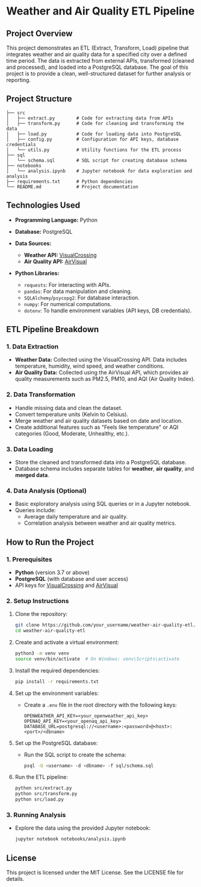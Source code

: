 # **Weather and Air Quality ETL Pipeline**

## **Project Overview**

This project demonstrates an ETL (Extract, Transform, Load) pipeline that integrates weather and air quality data for a specified city over a defined time period. The data is extracted from external APIs, transformed (cleaned and processed), and loaded into a PostgreSQL database. The goal of this project is to provide a clean, well-structured dataset for further analysis or reporting.

## **Project Structure**
```
├── src
│   ├── extract.py        # Code for extracting data from APIs
│   ├── transform.py      # Code for cleaning and transforming the data
│   ├── load.py           # Code for loading data into PostgreSQL
│   ├── config.py         # Configuration for API keys, database credentials
│   └── utils.py          # Utility functions for the ETL process
├── sql
│   └── schema.sql        # SQL script for creating database schema
├── notebooks
│   └── analysis.ipynb    # Jupyter notebook for data exploration and analysis
├── requirements.txt      # Python dependencies
└── README.md             # Project documentation
```

## **Technologies Used**
- **Programming Language:** Python
- **Database:** PostgreSQL
- **Data Sources:**
  - **Weather API:** [VisualCrossing](https://www.visualcrossing.com/)
  - **Air Quality API:** [AirVisual](https://www.iqair.com/)

- **Python Libraries:**
  - `requests`: For interacting with APIs.
  - `pandas`: For data manipulation and cleaning.
  - `SQLAlchemy`/`psycopg2`: For database interaction.
  - `numpy`: For numerical computations.
  - `dotenv`: To handle environment variables (API keys, DB credentials).

## **ETL Pipeline Breakdown**

### **1. Data Extraction**
- **Weather Data:** Collected using the VisualCrossing API. Data includes temperature, humidity, wind speed, and weather conditions.
- **Air Quality Data:** Collected using the AirVisual API, which provides air quality measurements such as PM2.5, PM10, and AQI (Air Quality Index).
  
### **2. Data Transformation**
- Handle missing data and clean the dataset.
- Convert temperature units (Kelvin to Celsius).
- Merge weather and air quality datasets based on date and location.
- Create additional features such as "Feels like temperature" or AQI categories (Good, Moderate, Unhealthy, etc.).

### **3. Data Loading**
- Store the cleaned and transformed data into a PostgreSQL database.
- Database schema includes separate tables for **weather**, **air quality**, and **merged data**.

### **4. Data Analysis (Optional)**
- Basic exploratory analysis using SQL queries or in a Jupyter notebook.
- Queries include:
  - Average daily temperature and air quality.
  - Correlation analysis between weather and air quality metrics.

## **How to Run the Project**

### **1. Prerequisites**
- **Python** (version 3.7 or above)
- **PostgreSQL** (with database and user access)
- API keys for [VisualCrossing](https://www.visualcrossing.com/) and [AirVisual](https://www.iqair.com/)

### **2. Setup Instructions**

1. Clone the repository:
   ```bash
   git clone https://github.com/your_username/weather-air-quality-etl.git
   cd weather-air-quality-etl
   ```

2. Create and activate a virtual environment:
   ```bash
   python3 -m venv venv
   source venv/bin/activate  # On Windows: venv\Scripts\activate
   ```

3. Install the required dependencies:
   ```bash
   pip install -r requirements.txt
   ```

4. Set up the environment variables:
   - Create a `.env` file in the root directory with the following keys:
     ```
     OPENWEATHER_API_KEY=<your_openweather_api_key>
     OPENAQ_API_KEY=<your_openaq_api_key>
     DATABASE_URL=postgresql://<username>:<password>@<host>:<port>/<dbname>
     ```

5. Set up the PostgreSQL database:
   - Run the SQL script to create the schema:
     ```bash
     psql -U <username> -d <dbname> -f sql/schema.sql
     ```

6. Run the ETL pipeline:
   ```bash
   python src/extract.py
   python src/transform.py
   python src/load.py
   ```

### **3. Running Analysis**
- Explore the data using the provided Jupyter notebook:
  ```bash
  jupyter notebook notebooks/analysis.ipynb
  ```

## **License**
This project is licensed under the MIT License. See the LICENSE file for details.
